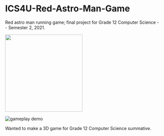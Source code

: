 # ICS4U-Red-Astro-Man-Game
Red astro man running game; final project for Grade 12 Computer Science -- Semester 2, 2021.

<img src="https://media2.giphy.com/media/ueCGO5xjwjeYJjhLtC/giphy.gif?cid=790b76112a94f7055314a64140e05d9407e3cfcb4ca89e0b&rid=giphy.gif&ct=g" width="250" height="250"/>

![gameplay demo](https://media2.giphy.com/media/ueCGO5xjwjeYJjhLtC/giphy.gif?cid=790b76112a94f7055314a64140e05d9407e3cfcb4ca89e0b&rid=giphy.gif&ct=g)

Wanted to make a 3D game for Grade 12 Computer Science summative.

